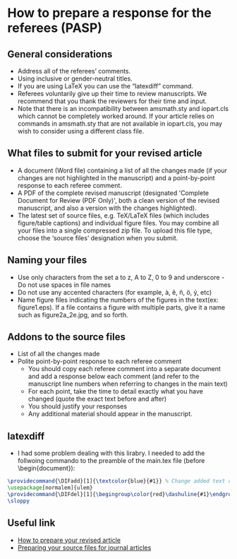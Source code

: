 # How to prepare a response for the referees (PASP)

## General considerations
- Address all of the referees’ comments.
- Using inclusive or gender-neutral titles.
- If you are using LaTeX you can use the “latexdiff” command.
- Referees voluntarily give up their time to review manuscripts. We recommend that you thank the reviewers for their time and input.
- Note that there is an incompatibility between amsmath.sty and iopart.cls which cannot be completely worked around. If your article relies on commands in amsmath.sty that are not available in iopart.cls, you may wish to consider using a different class file.


## What files to submit for your revised article
- A document (Word file) containing a list of all the changes made (if your changes are not highlighted in the manuscript) and a point-by-point response to each referee comment.
- A PDF of the complete revised manuscript (designated 'Complete Document for Review (PDF Only)', both a clean version of the revised manuscript, and also a version with the changes highlighted). 
- The latest set of source files, e.g. TeX/LaTeX files (which includes figure/table captions) and individual figure files. You may combine all your files into a single compressed zip file. To upload this file type, choose the ‘source files’ designation when you submit. 


## Naming your files
- Use only characters from the set a to z, A to Z, 0 to 9 and underscore - Do not use spaces in file names
- Do not use any accented characters (for example, à, ê, ñ, ö, ý, etc)
- Name figure files indicating the numbers of the figures in the text(ex: figure1.eps). If a file contains a figure with multiple parts, give it a name such as figure2a_2e.jpg, and so forth.

## Addons to the source files
-  List of all the changes made 
-  Polite point-by-point response to each referee comment 
    -   You should copy each referee comment into a separate document and add a response below each comment (and refer to the manuscript line numbers when referring to changes in the main text)
    - For each point, take the time to detail exactly what you have changed (quote the exact text before and after)
    - You should justify your responses
    - Any additional material should appear in the manuscript.

## latexdiff
- I had some problem dealing with this lirabry. I needed to add the follwoing commando to the preamble of the main.tex file (before \begin{document}):


```latex
\providecommand{\DIFadd}[1]{\textcolor{blue}{#1}} % Change added text color to blue
\usepackage[normalem]{ulem}
\providecommand{\DIFdel}[1]{\begingroup\color{red}\dashuline{#1}\endgroup}
\sloppy
```

## Useful link
- [How to prepare your revised article](https://publishingsupport.iopscience.iop.org/questions/how-to-prepare-your-revised-article/)
- [Preparing your source files for journal articles](https://publishingsupport.iopscience.iop.org/questions/preparing-your-source-files-for-journal-articles/)
